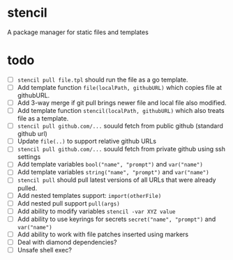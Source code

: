 # stencil
A package manager for static files and templates

# todo

- [ ] `stencil pull file.tpl` should run the file as a go template.
- [ ] Add template function `file(localPath, githubURL)` which copies file at githubURL.
- [ ] Add 3-way merge if git pull brings newer file and local file also modified.
- [ ] Add template function `stencil(localPath, githubURL)` which also treats file as a template.
- [ ] `stencil pull github.com/...` souuld fetch from public github (standard github url)
- [ ] Update `file(..)` to support relative github URLs
- [ ] `stencil pull github.com/...` souuld fetch from private github using ssh settings
- [ ] Add template variables `bool("name", "prompt")` and `var("name")`
- [ ] Add template variables `string("name", "prompt")` and `var("name")`
- [ ] `stencil pull` should pull latest versions of all URLs that were already pulled.
- [ ] Add nested templates support: `import(otherFile)`
- [ ] Add nested pull support `pull(args)`
- [ ] Add ability to modify variables `stencil -var XYZ value`
- [ ] Add ability to use keyrings for secrets `secret("name", "prompt")` and `var("name")`
- [ ] Add ability to work with file patches inserted using markers
- [ ] Deal with diamond dependencies?
- [ ] Unsafe shell exec?